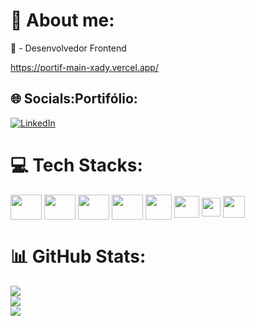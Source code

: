 # 💫 About me:
 🔭 - Desenvolvedor Frontend

https://portif-main-xady.vercel.app/

## 🌐 Socials:Portifólio: 
[![LinkedIn](https://img.shields.io/badge/LinkedIn-%230077B5.svg?logo=linkedin&logoColor=white)](https://www.linkedin.com/public-profile/settings?lipi=urn%3Ali%3Apage%3Ad_flagship3_profile_self_edit_contact-info%3By8VO8UlkQJe4czygj0o2Yw%3D%3D)

# 💻 Tech Stacks:
<div style="display: inline_block">
<img align="center" height="40" width="50" src="https://github.com/D1ogooo/D1ogooo/assets/119339116/4d3b2b53-2be7-4933-ab86-7179f9286bfa" />
<img align="center" height="40" width="50" src="https://github.com/D1ogooo/D1ogooo/assets/119339116/4f7a9ffc-12dd-4498-be51-2ca727ec8649" />
<img align="center" height="40" width="50" src="https://github.com/D1ogooo/D1ogooo/assets/119339116/017e17d2-5dc3-4759-bc82-9dfe07118178" />
<img align="center" height="40" width="50" src="https://github.com/D1ogooo/D1ogooo/assets/119339116/de201ce0-d6aa-4b1b-9b80-6be90175054e"/>  
<img align="center" height="40" width="42" src="https://github.com/D1ogooo/D1ogooo/assets/119339116/911c2901-6b2d-4808-8547-63da8cabab3f" />
<img align="center" height="35" width="40" src="https://github.com/D1ogooo/D1ogooo/assets/119339116/f08bd58c-a277-4845-bac1-92f076d2b524" />
<img align="center" height="30" width="30" src="https://github.com/D1ogooo/D1ogooo/assets/119339116/5706b31a-d57d-418b-bd42-2fce5833030c" />
<img align="center" height="35" width="35" src="https://github.com/D1ogooo/D1ogooo/assets/119339116/a7f2e758-386a-4cb0-962d-d123757a21b7" />
</div>

# 📊 GitHub Stats:
![](https://github-readme-stats.vercel.app/api?username=D1ogooo&theme=midnight-purple&hide_border=true&include_all_commits=false&count_private=false)<br/>
![](https://github-readme-streak-stats.herokuapp.com/?user=D1ogooo&theme=midnight-purple&hide_border=true)<br/>
![](https://github-readme-stats.vercel.app/api/top-langs/?username=D1ogooo&theme=midnight-purple&hide_border=true&include_all_commits=false&count_private=false&layout=compact)


